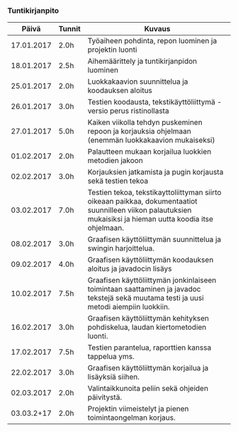 ### Tuntikirjanpito
Päivä | Tunnit | Kuvaus
--------------- | ----- | ------
17.01.2017 | 2.0h | Työaiheen pohdinta, repon luominen ja projektin luonti
18.01.2017 | 2.5h | Aihemäärittely ja tuntikirjanpidon luominen
25.01.2017 | 2.0h | Luokkakaavion suunnittelua ja koodauksen aloitus
26.01.2017 | 3.0h | Testien koodausta, tekstikäyttöliittymä -versio perus ristinollasta
27.01.2017 | 5.0h | Kaiken viikolla tehdyn puskeminen repoon ja korjauksia ohjelmaan (enemmän luokkakaavion mukaiseksi)
01.02.2017 | 2.0h | Palautteen mukaan korjailua luokkien metodien jakoon
02.02.2017 | 3.0h | Korjauksien jatkamista ja pugin korjausta sekä testien tekoa
03.02.2017 | 7.0h | Testien tekoa, tekstikayttoliittyman siirto oikeaan paikkaa, dokumentaatiot suunnilleen viikon palautuksien mukaisiksi ja hieman uutta koodia itse ohjelmaan.
08.02.2017 | 3.0h | Graafisen käyttöliittymän suunnittelua ja swingin harjoittelua.
09.02.2017 | 4.0h | Graafisen käyttöliittymän koodauksen aloitus ja javadocin lisäys
10.02.2017 | 7.5h | Graafisen käyttöliittymän jonkinlaiseen toimintaan saattaminen ja javadoc tekstejä sekä muutama testi ja uusi metodi aiempiin luokkiin. 
16.02.2017 | 3.0h | Graafisen käyttöliittymän kehityksen pohdiskelua, laudan kiertometodien luonti.
17.02.2017 | 7.5h | Testien parantelua, raporttien kanssa tappelua yms.
22.02.2017 | 3.0h | Graafisen käyttöliittymän korjailua ja lisäyksiä siihen.
02.03.2017 | 2.0h | Valintaikkunoita peliin sekä ohjeiden päivitystä.
03.03.2+17 | 2.0h | Projektin viimeistelyt ja pienen toimintaongelman korjaus.
